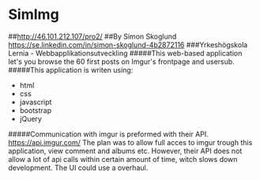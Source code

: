 # SimImg
##http://46.101.212.107/pro2/
##By Simon Skoglund https://se.linkedin.com/in/simon-skoglund-4b2872116
###Yrkeshögskola Lernia - Webbapplikationsutveckling
#####This web-based application let's you browse the 60 first posts on Imgur's frontpage and usersub. 
#####This application is writen using:
  * html
  * css
  * javascript
  * bootstrap
  * jQuery

#####Communication with imgur is preformed with their API. https://api.imgur.com/ The plan was to allow full acces to imgur trough this application, view comment and albums etc. However, their API does not allow a lot of api calls within certain amount of time, witch slows down development. The UI could use a overhaul.
